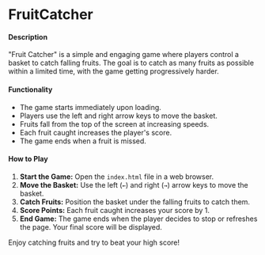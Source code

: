 # **FruitCatcher** 

#### Description

"Fruit Catcher" is a simple and engaging game where players control a basket to catch falling fruits. The goal is to catch as many fruits as possible within a limited time, with the game getting progressively harder.

#### Functionality

- The game starts immediately upon loading.
- Players use the left and right arrow keys to move the basket.
- Fruits fall from the top of the screen at increasing speeds.
- Each fruit caught increases the player's score.
- The game ends when a fruit is missed.

#### How to Play

1. **Start the Game:** Open the `index.html` file in a web browser.
2. **Move the Basket:** Use the left (`←`) and right (`→`) arrow keys to move the basket.
3. **Catch Fruits:** Position the basket under the falling fruits to catch them.
4. **Score Points:** Each fruit caught increases your score by 1.
5. **End Game:** The game ends when the player decides to stop or refreshes the page. Your final score will be displayed.

Enjoy catching fruits and try to beat your high score!


